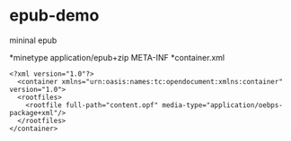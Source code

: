 # epub-demo
mininal epub

*minetype
  application/epub+zip
META-INF
  *container.xml
```
<?xml version="1.0"?>
  <container xmlns="urn:oasis:names:tc:opendocument:xmlns:container" version="1.0">
  <rootfiles>
    <rootfile full-path="content.opf" media-type="application/oebps-package+xml"/>
  </rootfiles>
</container>
```
